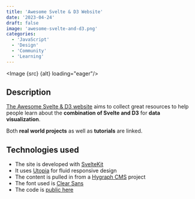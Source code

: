 ```yaml
---
title: 'Awesome Svelte & D3 Website'
date: '2023-04-24'
draft: false
image: 'awesome-svelte-and-d3.png'
categories:
  - 'JavaScript'
  - 'Design'
  - 'Community'
  - 'Learning'
---
```


<script>
  import Image from '$lib/components/Image.svelte';
  import src from '$lib/assets/images/projects/awesome-svelte-and-d3/awesome-svelte-and-d3.png';

  let alt = "A multi-screenshot image (desktop, tablet, mobile) of the Awesome Svelte & D3 Website powered by https://ui.dev/amiresponsive"
</script>

<Image {src} {alt} loading="eager"/>

## Description
[The Awesome Svelte & D3 website](https://awesome-svelte-and-d3.netlify.app/) aims to collect great resources to help people learn about the **combination of Svelte and D3** for **data visualization**.

Both **real world projects** as well as **tutorials** are linked.

## Technologies used

- The site is developed with [SvelteKit](https://kit.svelte.dev/)
- It uses [Utopia](https://utopia.fyi/) for fluid responsive design
- The content is pulled in from a [Hygraph CMS](https://hygraph.com/) project
- The font used is [Clear Sans](https://github.com/intel/clear-sans)
- The code is [public here](https://github.com/seblammers/awesome-svelte-and-d3-website)